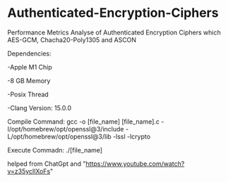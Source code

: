 # Authenticated-Encryption-Ciphers
Performance Metrics Analyse of Authenticated Encryption Ciphers which AES-GCM, Chacha20-Poly1305 and ASCON

Dependencies:

-Apple M1 Chip

-8 GB Memory

-Posix Thread

-Clang Version: 15.0.0

Compile Command: gcc -o [file_name] [file_name].c -I/opt/homebrew/opt/openssl@3/include -L/opt/homebrew/opt/openssl@3/lib -lssl -lcrypto

Execute Commadn: ./[file_name]

helped from ChatGpt and "https://www.youtube.com/watch?v=z35ycllXoFs"
